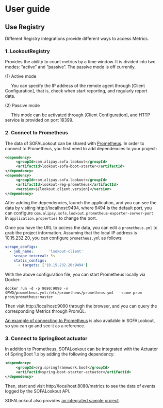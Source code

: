 # User guide

## Use Registry
Different Registry integrations provide different ways to access Metrics.

### 1. LookoutRegistry

Provides the ability to count metrics by a time window. It is divided into two modes: “active” and “passive”. The passive mode is off currently.

(1) Active mode

     You can specify the IP address of the remote agent through [Client Configuration], that is, check when start reporting, and regularly report data.

(2) Passive mode

     This mode can be activated through [Client Configuration], and HTTP service is provided on port 19399.


### 2. Connect to Prometheus

The data of SOFALookout can be shared with [Prometheus](https://prometheus.io/). In order to connect to Prometheus, you first need to add dependencies to your project:

```xml
<dependency>
     <groupId>com.alipay.sofa.lookout</groupId>
     <artifactId>lookout-sofa-boot-starter</artifactId>
</dependency>
<dependency>
     <groupId>com.alipay.sofa.lookout</groupId>
     <artifactId>lookout-reg-prometheus</artifactId>
     <version>${lookout.client.version}</version>
</dependency>
```

After adding the dependencies, launch the application, and you can see the data by visiting http://localhost:9494, where 9494 is the default port, you can configure `com.alipay.sofa.lookout.prometheus-exporter-server-port` in `application.properties` to change the port.

Once you have the URL to access the data, you can edit a `prometheus.yml` to grab the project information. Assuming that the local IP address is 10.15.232.20, you can configure `prometheus.yml` as follows:

```yaml
scrape_configs:
  - job_name:       'lookout-client'
    scrape_interval: 5s
    static_configs:
      - targets: ['10.15.232.20:9494']
```

With the above configuration file, you can start Prometheus locally via Docker:

```
docker run -d -p 9090:9090 -v $PWD/prometheus.yml:/etc/prometheus/prometheus.yml  --name prom prom/prometheus:master
```

Then visit http://localhost:9090 through the browser, and you can query the corresponding Metrics through PromQL.

[An example of connecting to Prometheus](https://github.com/sofastack/sofa-lookout/tree/master/client/samples/lookout-client-samples-prometheus) is also available in SOFALookout, so you can go and see it as a reference.

### 3. Connect to SpringBoot actuator

In addition to Prometheus, SOFALookout can be integrated with the Actuator of SpringBoot 1.x by adding the following dependency:

```xml
<dependency>
     <groupId>org.springframework.boot</groupId>
     <artifactId>spring-boot-starter-actuator</artifactId>
</dependency>
```

Then, start and visit http://localhost:8080/metrics to see the data of events logged by the SOFALookout API.

SOFALookout also provides [an integrated sample project](https://github.com/sofastack/sofa-lookout/tree/master/client/samples/lookout-client-samples-boot).